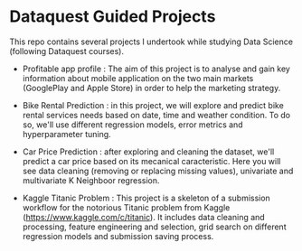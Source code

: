 # Dataquest Guided Projects

This repo contains several projects I undertook while studying Data Science (following Dataquest courses).

- Profitable app profile : The aim of this project is to analyse and gain key information about mobile application on the two main markets (GooglePlay and Apple Store) in order to help the marketing strategy.

- Bike Rental Prediction : in this project, we will explore and predict bike rental services needs based on date, time and weather condition. To do so, we'll use different regression models, error metrics and hyperparameter tuning.

- Car Price Prediction : after exploring and cleaning the dataset, we'll predict a car price based on its mecanical caracteristic. Here you will see data cleaning (removing or replacing missing values), univariate and multivariate K Neighboor regression.

- Kaggle Titanic Problem : This project is a skeleton of a submission workflow for the notorious Titanic problem from Kaggle (https://www.kaggle.com/c/titanic). It includes data cleaning and processing, feature engineering and selection, grid search on different regression models and submission saving process. 